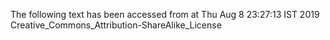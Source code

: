 The following text has been accessed from at Thu Aug 8 23:27:13 IST 2019
Creative_Commons_Attribution-ShareAlike_License
